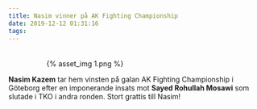 ```yaml
---
title: Nasim vinner på AK Fighting Championship
date: 2019-12-12 01:31:16
tags:
---
```


<div style="padding-top: 20px; width: 70%; margin: 0 auto;">
	{% asset_img 1.png %}
</div>

**Nasim Kazem** tar hem vinsten på galan AK Fighting Championship i Göteborg efter en imponerande insats mot **Sayed Rohullah Mosawi** som slutade i TKO i andra ronden. Stort grattis till Nasim!